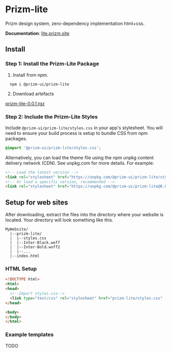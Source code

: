 # Prizm-lite

Prizm design system, zero-dependency implementation html+css.

**Documentation**: [lite.prizm.site](https://lite.prizm.site)

## Install

### Step 1: Install the Prizm-Lite Package

1. Install from npm.
```
  npm i @prizm-ui/prizm-lite
```

2. Download artefacts

[prizm-lite-0.0.1.tgz](https://registry.npmjs.org/@prizm-ui/prizm-lite/-/prizm-lite-0.0.1.tgz)

### Step 2: Include the Prizm-Lite Styles

Include `@prizm-ui/prizm-lite/styles.css` in your app's stylesheet. You will need to ensure your build process is setup to bundle CSS from npm packages.

```css
@import '@prizm-ui/prizm-lite/styles.css';

```

Alternatively, you can load the theme file using the npm unpkg content delivery network (CDN). See unpkg.com for more details. For example:


```html
<!-- Load the latest version -->
<link rel="stylesheet" href="https://unpkg.com/@prizm-ui/prizm-lite/styles.css" />
<!-- Or load a specific version, recommended -->
<link rel="stylesheet" href="https://unpkg.com/@prizm-ui/prizm-lite@0.0.1/styles.css" />
```

## Setup for web sites

After downloading, extract the files into the directory where your website is located. Your directory will look something like this.

```
MyWebsite/
  |--prizm-lite/
  |  |--styles.css
  |  |--Inter-Black.woff
  |  |--Inter-Bold.woff2
  |  |--...
  |--index.html
```

### HTML Setup

```html
<!DOCTYPE html>
<html>
<head>
  <!--Import styles.css-->
  <link type="text/css" rel="stylesheet" href="prizm-lite/styles.css"  media="screen,projection"/>
</head>

<body>
</body>
</html>
```


### Example templates

TODO
